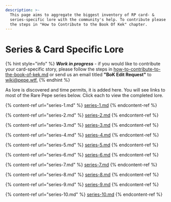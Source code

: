 ```yaml
---
description: >-
  This page aims to aggregate the biggest inventory of RP card- &
  series-specific lore with the community's help. To contribute please follow
  the steps in "How to Contribute to the Book Of Kek" chapter.
---
```


# Series & Card Specific Lore

{% hint style="info" %}
_**Work in progress**_ - if you would like to contribute your card-specific story, please follow the steps in [how-to-contribute-to-the-book-of-kek.md](../../../how-to-contribute-to-the-book-of-kek.md "mention") or send us an email titled **"BoK Edit Request"** to [wiki@pepe.wtf.](mailto:wiki@pepe.wtf?subject=BoK%20Edit%20Request)&#x20;
{% endhint %}

As lore is discovered and time permits, it is added here. You will see links to most of the Rare Pepe series below. Click each to view the completed lore.

{% content-ref url="series-1.md" %}
[series-1.md](series-1.md)
{% endcontent-ref %}

{% content-ref url="series-2.md" %}
[series-2.md](series-2.md)
{% endcontent-ref %}

{% content-ref url="series-3.md" %}
[series-3.md](series-3.md)
{% endcontent-ref %}

{% content-ref url="series-4.md" %}
[series-4.md](series-4.md)
{% endcontent-ref %}

{% content-ref url="series-5.md" %}
[series-5.md](series-5.md)
{% endcontent-ref %}

{% content-ref url="series-6.md" %}
[series-6.md](series-6.md)
{% endcontent-ref %}

{% content-ref url="series-7.md" %}
[series-7.md](series-7.md)
{% endcontent-ref %}

{% content-ref url="series-8.md" %}
[series-8.md](series-8.md)
{% endcontent-ref %}

{% content-ref url="series-9.md" %}
[series-9.md](series-9.md)
{% endcontent-ref %}

{% content-ref url="series-10.md" %}
[series-10.md](series-10.md)
{% endcontent-ref %}
